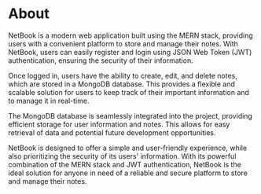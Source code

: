 # About
NetBook is a modern web application built using the MERN stack, providing users with a convenient platform to store and manage their notes. With NetBook, users can easily register and login using JSON Web Token (JWT) authentication, ensuring the security of their information.

Once logged in, users have the ability to create, edit, and delete notes, which are stored in a MongoDB database. This provides a flexible and scalable solution for users to keep track of their important information and to manage it in real-time.

The MongoDB database is seamlessly integrated into the project, providing efficient storage for user information and notes. This allows for easy retrieval of data and potential future development opportunities.

NetBook is designed to offer a simple and user-friendly experience, while also prioritizing the security of its users' information. With its powerful combination of the MERN stack and JWT authentication, NetBook is the ideal solution for anyone in need of a reliable and secure platform to store and manage their notes.
